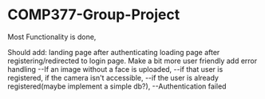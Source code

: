 # COMP377-Group-Project


Most Functionality is done,

Should add:
landing page after authenticating
loading page after registering/redirected to login page.
Make a bit more user friendly
add error handling 
--If an image without a face is uploaded, 
--if that user is registered, if the camera isn't accessible,
--if the user is already registered(maybe implement a simple db?),
--Authentication failed